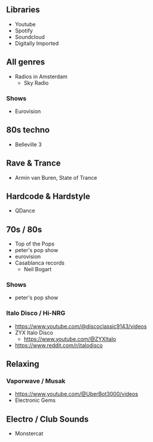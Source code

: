 ## Libraries

- Youtube
- Spotify
- Soundcloud
- Digitally Imported

## All genres

- Radios in Amsterdam
  - Sky Radio

### Shows 

- Eurovision 

## 80s techno

- Belleville 3

## Rave & Trance

- Armin van Buren, State of Trance 

## Hardcode & Hardstyle

- QDance

## 70s / 80s

- Top of the Pops
- peter's pop show
- eurovision
- Casablanca records
  - Neil Bogart

### Shows

- peter's pop show

### Italo Disco / Hi-NRG

- https://www.youtube.com/@discoclassic9143/videos
- ZYX Italo Disco
  - https://www.youtube.com/@ZYXItalo
- https://www.reddit.com/r/italodisco

## Relaxing

### Vaporwave / Musak

- https://www.youtube.com/@UberBot3000/videos
- Electronic Gems

## Electro / Club Sounds 

- Monstercat